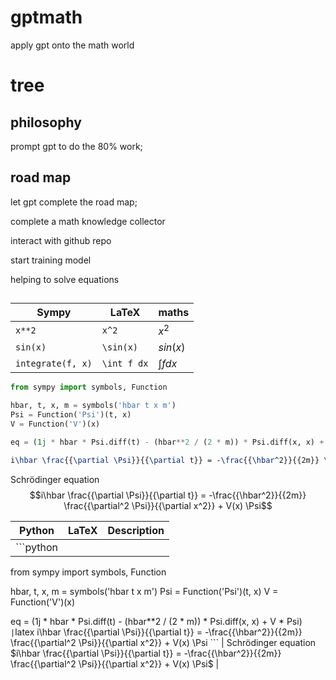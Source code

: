 # gptmath

apply gpt onto the math world

# tree

## philosophy

prompt gpt to do the 80% work;

## road map

let gpt complete the road map;

complete a math knowledge collector

interact with github repo

start training model

helping to solve equations

## 

| Sympy  | LaTeX  | maths     |
|--------|--------|------------|
| `x**2` | `x^2` | $x^2$ |
| `sin(x)` | `\sin(x)` | $sin(x)$ |
| `integrate(f, x)` | `\int f dx` | $\int f dx$ |

```python
from sympy import symbols, Function

hbar, t, x, m = symbols('hbar t x m')
Psi = Function('Psi')(t, x)
V = Function('V')(x)

eq = (1j * hbar * Psi.diff(t) - (hbar**2 / (2 * m)) * Psi.diff(x, x) + V * Psi)
```
```latex
i\hbar \frac{{\partial \Psi}}{{\partial t}} = -\frac{{\hbar^2}}{{2m}} \frac{{\partial^2 \Psi}}{{\partial x^2}} + V(x) \Psi
```
Schrödinger equation
$$i\hbar \frac{{\partial \Psi}}{{\partial t}} = -\frac{{\hbar^2}}{{2m}} \frac{{\partial^2 \Psi}}{{\partial x^2}} + V(x) \Psi$$


| Python  | LaTeX  | Description     |
|--------|--------|------------|
| ```python
  from sympy import symbols, Function

  hbar, t, x, m = symbols('hbar t x m')
  Psi = Function('Psi')(t, x)
  V = Function('V')(x)

  eq = (1j * hbar * Psi.diff(t) - (hbar**2 / (2 * m)) * Psi.diff(x, x) + V * Psi)
  ``` | ```latex
        i\hbar \frac{{\partial \Psi}}{{\partial t}} = -\frac{{\hbar^2}}{{2m}} \frac{{\partial^2 \Psi}}{{\partial x^2}} + V(x) \Psi
        ``` | Schrödinger equation $i\hbar \frac{{\partial \Psi}}{{\partial t}} = -\frac{{\hbar^2}}{{2m}} \frac{{\partial^2 \Psi}}{{\partial x^2}} + V(x) \Psi$ |


